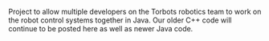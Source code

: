 Project to allow multiple developers on the Torbots robotics team to work on the robot control systems together in Java.  Our older C++ code will continue to be posted here as well as newer Java code.